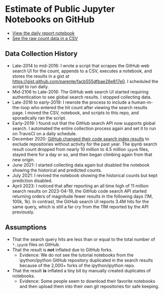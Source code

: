 # Estimate of Public Jupyter Notebooks on GitHub

- [View the daily report notebook](https://github.com/parente/nbestimate/blob/master/estimate.ipynb)
- [See the raw count data in a CSV](https://github.com/parente/nbestimate/blob/master/ipynb_counts.csv)

## Data Collection History

- Late-2014 to mid-2016: I wrote a script that scrapes the GitHub web search UI for the count,
  appends to a CSV, executes a notebook, and stores the results in a gist at
  https://gist.github.com/parente/facb555dfbae28e817e0. I scheduled the script to run daily.
- Mid-2106 to Late-2016: The GitHub web search UI started requiring authentication to see global
  search results. I stopped collecting data.
- Late-2016 to early-2019: I rewrote the process to include a human-in-the-loop who entered the hit
  count after viewing the search results page. I moved the CSV, notebook, and scripts to this repo,
  and sporadically ran the script.
- Early-2019: I found out that the GitHub search API now supports global search. I automated the
  entire collection process again and set it to run on TravisCI on a daily schedule.
- December 2020: [GitHub changed their code search index results](https://github.blog/changelog/2020-12-17-changes-to-code-search-indexing/)
  to exclude repositories without activity for the past year. The ipynb search result count
  dropped from nearly 10 million to 4.5 million `ipynb` files, stayed there for a day or so, and
  then began climbing again from that new origin.
- June 2021: I started collecting data again but disabled the notebook showing the historical and
  predicted counts.
- July 2021: I revived the notebook showing the historical counts but kept prediction disabled.
- April 2023: I noticed that after reporting an all time high of 11 million search results on
  2023-04-19, the GitHub code search API started returning orders of magnitude fewer results in the
  following days (1M, 100k, 1k). In contrast, the GitHub search UI reports 3.4M hits for the same
  query, which is still a far cry from the 11M reported by the API previously.

## Assumptions

- That the search query hits are less than or equal to the total number of `*.ipynb` files on GitHub.
- That the result is **not** inflated due to GitHub forks.
  - Evidence: We do not see the tutorial notebooks from the ipython/ipython GitHub repository
    duplicated in the search results because of the 2,000+ forks of the ipython/ipython repo.
- That the result **is** inflated a tiny bit by manually created duplicates of notebooks.
  - Evidence: Some people seem to download their favorite notebooks and then upload them into
    their own git repositories for safe keeping.

